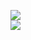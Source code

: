 [![](https://img.shields.io/badge/Made%20With-Github%20Spray-lightgrey.svg?style=for-the-badge&logo=github)](https://github.com/Annihil/github-spray#2624)  
[![](https://i.imgur.com/2DrTn0Z.gif)](https://github.com/Annihil/github-spray)